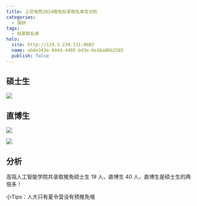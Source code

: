 ```yaml
---
title: 上交电院2024推免拟录取名单及分析
categories:
  - 保研
tags:
  - 拟录取名单
halo:
  site: http://119.3.239.131:8082
  name: eb4e343e-944d-4405-bd3e-6e16a86b2383
  publish: false
---
```

## 硕士生

![](https://pic.imgdb.cn/item/654a64bac458853aef60070c.jpg)

## 直博生

![](https://pic.imgdb.cn/item/654a642ec458853aef5db25c.jpg)

![](https://pic.imgdb.cn/item/654a6468c458853aef5eae52.jpg)

## 分析

高瓴人工智能学院共录取推免硕士生 19 人，直博生 40 人，直博生是硕士生的两倍多！

小Tips：人大只有夏令营没有预推免哦